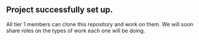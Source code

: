 ## Project successfully set up.
All tier 1 members can clone this repository and work on them.
We will soon share roles on the types of work each one will be doing.